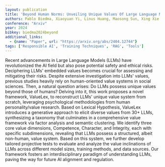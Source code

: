 ```yaml
---
layout: publication
title: 'Beyond Human Norms: Unveiling Unique Values Of Large Language Models Through Interdisciplinary Approaches'
authors: Pablo Biedma, Xiaoyuan Yi, Linus Huang, Maosong Sun, Xing Xie
conference: "Arxiv"
year: 2024
bibkey: biedma2024beyond
additional_links:
  - {name: "Paper", url: "https://arxiv.org/abs/2404.12744"}
tags: ['Responsible AI', 'Training Techniques', 'RAG', 'Tools']
---
```

Recent advancements in Large Language Models (LLMs) have revolutionized the
AI field but also pose potential safety and ethical risks. Deciphering LLMs'
embedded values becomes crucial for assessing and mitigating their risks.
Despite extensive investigation into LLMs' values, previous studies heavily
rely on human-oriented value systems in social sciences. Then, a natural
question arises: Do LLMs possess unique values beyond those of humans? Delving
into it, this work proposes a novel framework, ValueLex, to reconstruct LLMs'
unique value system from scratch, leveraging psychological methodologies from
human personality/value research. Based on Lexical Hypothesis, ValueLex
introduces a generative approach to elicit diverse values from 30+ LLMs,
synthesizing a taxonomy that culminates in a comprehensive value framework via
factor analysis and semantic clustering. We identify three core value
dimensions, Competence, Character, and Integrity, each with specific
subdimensions, revealing that LLMs possess a structured, albeit non-human,
value system. Based on this system, we further develop tailored projective
tests to evaluate and analyze the value inclinations of LLMs across different
model sizes, training methods, and data sources. Our framework fosters an
interdisciplinary paradigm of understanding LLMs, paving the way for future AI
alignment and regulation.
